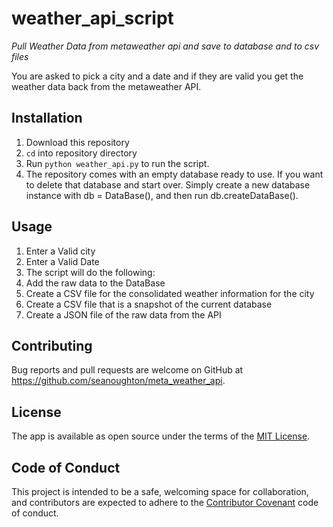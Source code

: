 # weather_api_script

*Pull Weather Data from metaweather api and save to database and to csv files*

You are asked to pick a city and a date and if they are valid you get the weather data back from the metaweather API.


## Installation

1. Download this repository
2. `cd` into repository directory
3. Run `python weather_api.py` to run the script.
4. The repository comes with an empty database ready to use. If you want to delete that database and start over. Simply create a new database instance with db = DataBase(), and then run db.createDataBase().



## Usage
1. Enter a Valid city
2. Enter a Valid Date
3. The script will do the following:
4. Add the raw data to the DataBase
5. Create a CSV file for the consolidated weather information for the city
6. Create a CSV file that is a snapshot of the current database
7. Create a JSON file of the raw data from the API

## Contributing

Bug reports and pull requests are welcome on GitHub at https://github.com/seanoughton/meta_weather_api.

## License

The app is available as open source under the terms of the [MIT License](https://opensource.org/licenses/MIT).

## Code of Conduct
This project is intended to be a safe, welcoming space for collaboration, and contributors are expected to adhere to the [Contributor Covenant](http://contributor-covenant.org) code of conduct.
